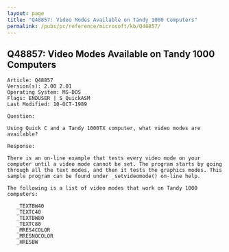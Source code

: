 ```yaml
---
layout: page
title: "Q48857: Video Modes Available on Tandy 1000 Computers"
permalink: /pubs/pc/reference/microsoft/kb/Q48857/
---
```


## Q48857: Video Modes Available on Tandy 1000 Computers

	Article: Q48857
	Version(s): 2.00 2.01
	Operating System: MS-DOS
	Flags: ENDUSER | S_QuickASM
	Last Modified: 10-OCT-1989
	
	Question:
	
	Using Quick C and a Tandy 1000TX computer, what video modes are
	available?
	
	Response:
	
	There is an on-line example that tests every video mode on your
	computer until a video mode cannot be set. The program starts by going
	through all the text modes, and then it tests the graphics modes. This
	sample program can be found under _setvideomode() on-line help.
	
	The following is a list of video modes that work on Tandy 1000
	computers:
	
	   _TEXTBW40
	   _TEXTC40
	   _TEXTBW80
	   _TEXTC80
	   _MRES4COLOR
	   _MRESNOCOLOR
	   _HRESBW
